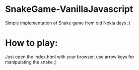 # SnakeGame-VanillaJavascript
Simple implementation of Snake game from old Nokia days ;)

# How to play:
Just open the index.html with your browser, use arrow keys for manipulating the snake ;)
